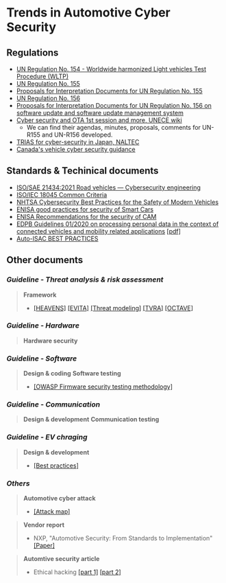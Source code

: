# Trends in Automotive Cyber Security

## Regulations 
- [UN Regulation No. 154 - Worldwide harmonized Light vehicles Test Procedure (WLTP)](https://unece.org/transport/documents/2021/02/standards/un-regulation-no-154-worldwide-harmonized-light-vehicles-test)
- [UN Regulation No. 155](https://unece.org/transport/documents/2021/03/standards/un-regulation-no-155-cyber-security-and-cyber-security)
- [Proposals for Interpretation Documents for UN Regulation No. 155](https://unece.org/transport/documents/2020/12/working-documents/grva-proposals-interpretation-documents-un-0)
- [UN Regulation No. 156](https://unece.org/transport/documents/2021/03/standards/un-regulation-no-156-software-update-and-software-update)
- [Proposals for Interpretation Documents for UN Regulation No. 156 on software update and software update management system](https://unece.org/transport/documents/2020/12/working-documents/grva-proposals-interpretation-documents-un-regulation)
- [Cyber security and OTA 1st session and more, UNECE wiki ](https://wiki.unece.org/pages/viewpage.action?pageId=40829523)
   - We can find their agendas, minutes, proposals, comments for UN-R155 and UN-R156 developed.
- [TRIAS for cyber-security in Japan, NALTEC](https://www.naltec.go.jp/publication/regulation/shinsajimukitei.html)
- [Canada's vehicle cyber security guidance](https://publications.gc.ca/site/eng/9.884523/publication.html)

## Standards & Techinical documents
- [ISO/SAE 21434:2021 Road vehicles — Cybersecurity engineering](https://www.iso.org/standard/70918.html)
- [ISO/IEC 18045 Common Criteria](https://www.commoncriteriaportal.org/cc/)
- [NHTSA Cybersecurity Best Practices for the Safety of Modern Vehicles](https://www.nhtsa.gov/press-releases/nhtsa-updates-cybersecurity-best-practices-new-vehicles)
- [ENISA good practices for security of Smart Cars](https://www.enisa.europa.eu/publications/smart-cars)
- [ENISA Recommendations for the security of CAM](https://www.enisa.europa.eu/publications/recommendations-for-the-security-of-cam/)
- [EDPB Guidelines 01/2020 on processing personal data in the context of connected vehicles and mobility related applications](https://edpb.europa.eu/our-work-tools/our-documents/guidelines/guidelines-012020-processing-personal-data-context_en) [[pdf]](https://edpb.europa.eu/system/files/2021-03/edpb_guidelines_202001_connected_vehicles_v2.0_adopted_en.pdf)
- [Auto-ISAC BEST PRACTICES](https://automotiveisac.com/best-practices)

## Other documents
### ***Guideline - Threat analysis & risk assessment***
> **Framework**
>   - [[HEAVENS]](https://autosec.se/wp-content/uploads/2018/03/HEAVENS_D2_v2.0.pdf "HEAling Vulnerabilities to ENhance Software Security and Safety") [[EVITA]](https://www.evita-project.org/deliverables.html "D2.3 Security requirements for automotive on-board networks based on dark-side scenarios") [[Threat modeling]](https://docs.microsoft.com/en-us/azure/security/develop/threat-modeling-tool-threats) [[TVRA]](https://www.etsi.org/deliver/etsi_ts/102100_102199/10216501/05.02.03_60/ts_10216501v050203p.pdf) [[OCTAVE]](https://resources.sei.cmu.edu/library/asset-view.cfm?assetID=8419 "") 

### ***Guideline - Hardware***
> **Hardware security**

### ***Guideline - Software***
> **Design & coding**
> **Software testing**
>   - [[OWASP Firmware security testing methodology]](https://github.com/scriptingxss/owasp-fstm "OWASP Firmware Security Testing Methodology")

### ***Guideline - Communication***
> **Design & development**
> **Communication testing**

### ***Guideline - EV chraging***
> **Design & development**
> - [[Best practices]](https://afdc.energy.gov/files/u/publication/best_practices_nps_evse_installations.pdf "Best Practices for Electric Vehicle Supply Equipment Installations in the National Parks") 

### ***Others***
> **Automotive cyber attack**
> - [[Attack map]](https://vicone.com/why-vicone/attack-mapping "Attack Mapping Common Threat Techniques Used in Automotive Cyberattacks")

> **Vendor report**
> - NXP, "Automotive Security: From Standards to Implementation" [[Paper]](https://www.nxp.com/docs/en/white-paper/AUTOSECURITYWP.pdf)

> **Automtive security article**
> - Ethical hacking [[part 1]](https://securitybyescrypt.com/ethical-automotive-hacking-simplified-part-1-of-2/) [[part 2]](https://securitybyescrypt.com/ethical-automotive-hacking-simplified-part-2/)
